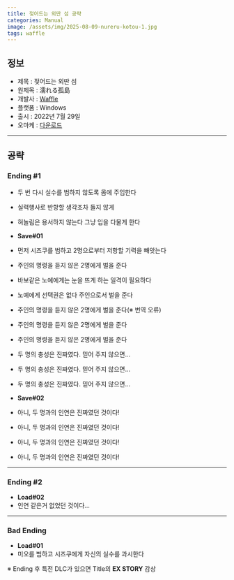 ```yaml
---
title: 젖어드는 외딴 섬 공략
categories: Manual
image: /assets/img/2025-08-09-nureru-kotou-1.jpg
tags: waffle
---
```


## 정보

* 제목 : 젖어드는 외딴 섬
* 원제목 : 濡れる孤島
* 개발사 : [Waffle](/tags/waffle)
* 플랫폼 : Windows
* 출시 : 2022년 7월 29일
* 오마케 : [다운로드](/assets/omake/nureru-kotou.zip)

---

## 공략

### Ending #1

* 두 번 다시 실수를 범하지 않도록 몸에 주입한다
* 실력행사로 반항할 생각조차 들지 않게
* 혀놀림은 용서하지 않는다 그냥 입을 다물게 한다

* **Save#01**
* 먼저 시즈쿠를 범하고 2명으로부터 저항할 기력을 빼앗는다
* 주인의 명령을 듣지 않은 2명에게 벌을 준다
* 바보같은 노예에게는 눈을 뜨게 하는 일격이 필요하다
* 노예에게 선택권은 없다 주인으로서 벌을 준다

* 주인의 명령을 듣지 않은 2명에게 벌을 준다(※ 번역 오류)
* 주인의 명령을 듣지 않은 2명에게 벌을 준다
* 주인의 명령을 듣지 않은 2명에게 벌을 준다

* 두 명의 충성은 진짜였다. 믿어 주지 않으면...
* 두 명의 충성은 진짜였다. 믿어 주지 않으면...
* 두 명의 충성은 진짜였다. 믿어 주지 않으면...

* **Save#02**
* 아니, 두 명과의 인연은 진짜였던 것이다!
* 아니, 두 명과의 인연은 진짜였던 것이다!
* 아니, 두 명과의 인연은 진짜였던 것이다!
* 아니, 두 명과의 인연은 진짜였던 것이다!

---

### Ending #2

* **Load#02**
* 인연 같은거 없었던 것이다...

---

### Bad Ending

* **Load#01**
* 미오를 범하고 시즈쿠에게 자신의 실수를 과시한다

※ Ending 후 특전 DLC가 있으면 Title의 **EX STORY** 감상  
